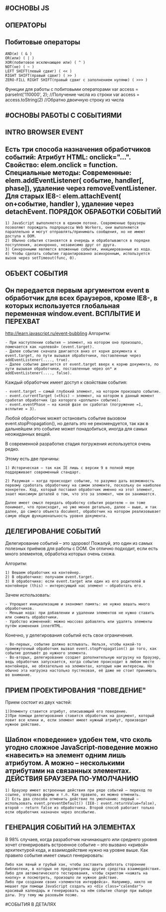 #ОСНОВЫ JS
---------

ОПЕРАТОРЫ
---------
Побитовые операторы
-------------------
    AND(и) ( & )
    OR(или) ( | )
    XOR(побитовое исключающее или) ( ^ )
    NOT(не) ( ~ )
    LEFT SHIFT(левый сдвиг) ( << )
    RIGHT SHIFT(правый сдвиг) ( >> )
    ZERO-FILL RIGHT SHIFT(правый сдвиг с заполнением нулями) ( >>> )
    
Функции для работы с побитовыми операторами
var access = parseInt('110000', 2); //Получение числа из строки
var access = access.toString(2) //Обратно двоичную строку из числа

#ОСНОВЫ РАБОТЫ С СОБЫТИЯМИ
-------------------------
INTRO BROWSER EVENT
-------------------
Есть три способа назначения обработчиков событий:
Атрибут HTML: onclick="...".
Свойство: elem.onclick = function.
Специальные методы:
Современные: elem.addEventListener( событие, handler[, phase]), удаление через removeEventListener.
Для старых IE8-: elem.attachEvent( on+событие, handler ), удаление через detachEvent.
ПОРЯДОК ОБРАБОТКИ СОБЫТИЙ
-------------------------

    1) JavaScript выполняется в едином потоке. Современные браузеры позволяют порождать подпроцессы Web Workers, они выполняются параллельно и могут отправлять/принимать сообщения, но не имеют доступа к DOM.
    2) Обычно события становятся в очередь и обрабатываются в порядке поступления, асинхронно, независимо друг от друга.
    3) Синхронными являются вложенные события, инициированные из кода.
    4) Чтобы сделать событие гарантированно асинхронным, используется вызов через setTimeout(func, 0).

ОБЪЕКТ СОБЫТИЯ
--------------
Он передается первым аргументом event в обработчик для всех браузеров, кроме IE8-, в которых используется глобальная переменная window.event.
ВСПЛЫТИЕ И ПЕРЕХВАТ
-------------------
http://learn.javascript.ru/event-bubbling
Алгоритм:

    - При наступлении события – элемент, на котором оно произошло, помечается как «целевой» (event.target).
    - Далее событие сначала двигается вниз от корня документа к event.target, по пути вызывая обработчики, поставленные через addEventListener(...., true).
    - Далее событие двигается от event.target вверх к корню документа, по пути вызывая обработчики, поставленные через on* и addEventListener(...., false).

Каждый обработчик имеет доступ к свойствам события:

    - event.target – самый глубокий элемент, на котором произошло событие.
    - event.currentTarget (=this) – элемент, на котором в данный момент сработал обработчик (до которого «доплыло» событие).
    - event.eventPhase – на какой фазе он сработал (погружение =1, всплытие = 3).

Любой обработчик может остановить событие вызовом event.stopPropagation(), но делать это не рекомендуется, так как в дальнейшем это событие может понадобиться, иногда для самых неожиданных вещей.

В современной разработке стадия погружения используется очень редко.

Этому есть две причины:

    1) Историческая – так как IE лишь с версии 9 в полной мере поддерживает современный стандарт.

    2) Разумная – когда происходит событие, то разумно дать возможность первому сработать обработчику на самом элементе, поскольку он наиболее конкретен. Код, который поставил обработчик именно на этот элемент, знает максимум деталей о том, что это за элемент, чем он занимается.

    Далее имеет смысл передать обработку события родителю – он тоже понимает, что происходит, но уже менее детально, далее – выше, и так далее, до самого объекта document, обработчик на котором реализовывает самую общую функциональность уровня документа.
ДЕЛЕГИРОВАНИЕ СОБЫТИЙ
---------------------
Делегирование событий – это здорово! Пожалуй, это один из самых полезных приёмов для работы с DOM. Он отлично подходит, если есть много элементов, обработка которых очень схожа.

Алгоритм:

    1) Вешаем обработчик на контейнер.
    2) В обработчике: получаем event.target.
    3) В обработчике: если event.target или один из его родителей в контейнере (this) – интересующий нас элемент – обработать его.

Зачем использовать:

    - Упрощает инициализацию и экономит память: не нужно вешать много обработчиков.
    - Меньше кода: при добавлении и удалении элементов не нужно ставить или снимать обработчики.
    - Удобство изменений: можно массово добавлять или удалять элементы путём изменения innerHTML.

Конечно, у делегирования событий есть свои ограничения.

    - Во-первых, событие должно всплывать. Нельзя, чтобы какой-то промежуточный обработчик вызвал event.stopPropagation() до того, как событие доплывёт до нужного элемента.
    - Во-вторых, делегирование создает дополнительную нагрузку на браузер, ведь обработчик запускается, когда событие происходит в любом месте контейнера, не обязательно на элементах, которые нам интересны. Но обычно эта нагрузка настолько пустяковая, её даже не стоит принимать во внимание.
    
ПРИЕМ ПРОЕКТИРОВАНИЯ "ПОВЕДЕНИЕ"
--------------------------------
Прием состоит из двух частей:

    1)Элементу ставится атрибут, описывающий его поведение.
    2)При помощи делегирования ставится обработчик на документ, который ловит все клики и, если элемент имеет нужный атрибут, производит нужное действие.

Шаблон «поведение» удобен тем, что сколь угодно сложное JavaScript-поведение можно «навесить» на элемент одним лишь атрибутом. А можно – несколькими атрибутами на связанных элементах.
ДЕЙСТВИЯ БРАУЗЕРА ПО-УМОЛЧАНИЮ
------------------------------

    1) Браузер имеет встроенные действия при ряде событий – переход по ссылке, отправка формы и т.п. Как правило, их можно отменить.
    2) Есть два способа отменить действие по умолчанию: первый – использовать event.preventDefault() (IE8-: event.returnValue=false), второй – return false из обработчика. Второй способ работает только если обработчик назначен через onсобытие.
ГЕНЕРАЦИЯ СОБЫТИЙ НА ЭЛЕМЕНТАХ
------------------------------
В 98% случаев, когда разработчик начинающего или среднего уровня хочет сгенерировать встроенное событие – это вызвано «кривой» архитектурой кода, и взаимодействие нужно на уровне выше.
Как правило события имеет смысл генерировать:

    Либо как явный и грубый хак, чтобы заставить работать сторонние библиотеки, в которых не предусмотрены другие средства взаимодействия.
    Либо для автоматического тестирования, чтобы скриптом «нажать на кнопку» и посмотреть, произошло ли нужное действие.
    Либо при создании своих «элементов интерфейса». Например, никто не мешает при помощи JavaScript создать из <div class="calendar"> красивый календарь и генерировать на нём событие change при выборе даты. Эту тему мы разовьём позже.

#СОБЫТИЯ В ДЕТАЛЯХ
